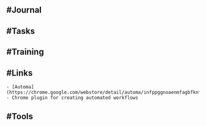 ## #Journal
## #Tasks
## #Training
## #Links
	- [Automa](https://chrome.google.com/webstore/detail/automa/infppggnoaenmfagbfknfkancpbljcca) - Chrome plugin for creating automated workflows
## #Tools